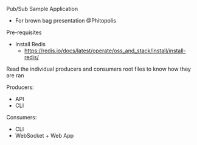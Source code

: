 Pub/Sub Sample Application
- For brown bag presentation @Phitopolis

Pre-requisites
- Install Redis
    - https://redis.io/docs/latest/operate/oss_and_stack/install/install-redis/

Read the individual producers and consumers root files to know how they are ran

Producers:
- API
- CLI

Consumers:
- CLI
- WebSocket + Web App
